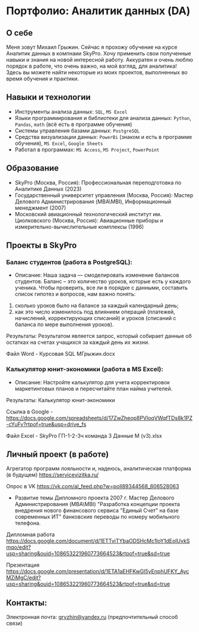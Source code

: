 # Портфолио: Аналитик данных (DA)

## О себе 
Меня зовут Михаил Грыжин. Cейчас я прохожу обучение на курсе Аналитик данных в компнаии SkyPro. Хочу применить свои полученные навыки и знания на 
новой интересной работу. Аккуратен и очень люблю порядок в работе, что очень важно, на мой взгляд, для аналитика!
Здесь вы можете найти некоторые из моих проектов, выполненных во время обучения и практики.

## Навыки и технологии
- Инструменты анализа данных: ``SQL``, ``MS Excel`` 
- Языки программирования и библиотеки для анализа данных: ``Python``, ``Pandas``, ``math`` (всё есть в программе обучения)
- Системы управления базами данных: ``PostgreSQL``
- Средства визуализации данных: ``PowerBi`` (знаком и есть в программе обучения), ``MS Excel``, ``Google Sheets``
- Работал в программах: ``MS Access``, ``MS Project``, ``PowerPoint``

## Образование
- SkyPro (Москва, Россия): Профессиональная переподготовка по Аналитике Данных (2023)
- Государственный университет управления (Москва, Россия): Мастер Делового Администрирования (MBA\MBI), Информационный менеджмент (2007)
- Московский авиационный технологический институт им. Циолковского (Москва, Россия): Авиационные приборы и измерительно-вычислительные комплексы (1996)

## Проекты в SkyPro
### Баланс студентов (работа в PostgreSQL):

* Описание: Наша задача — смоделировать изменение балансов студентов. Баланс – это количество уроков, которые есть у каждого ученика.
Чтобы проверить, все ли в порядке с данными, составить список гипотез и вопросов, нам важно понять:
1) сколько уроков было на балансе за каждый календарный день;
2) как это число изменилось под влиянием операций (платежей, начислений, корректирующих списаний) и уроков (списаний с баланса по мере выполнения уроков).

Результаты: Результатом является запрос, который собирает данные об остатках на счетах учащихся за каждый день их жизни.

Файл Word - Курсовая SQL MГрыжин.docx

### Калькулятор юнит-экономики (работа в MS Excel):

* Описание: Настройте калькулятор для учета корректировок маркетинговых планов и пересчитайте план найма учителей.

Результаты: Калькулятор юнит-экономики

Ссылка в Google - https://docs.google.com/spreadsheets/d/17ZwZheop8PVloqVWqfTDs8k1PZ-cYuFv?rtpof=true&usp=drive_fs

Файл Excel - SkyPro ГП-1-2-3ч команда 3 Данные М (v3).xlsx

## Личный проект (в работе)

Агрегатор программ лояльности и, надеюсь, аналитическая платформа (в будущем) https://servicevizitka.ru/

Опрос в VK https://vk.com/al_feed.php?w=poll89344568_606528063

- Развитие темы Дипломного проекта 2007 г. Мастер Делового Администрирования (MBA\MBI)
"Разработка концепции проекта внедрения нового финансового сервиса "Единый Счет" на базе современных ИТ"
банковские переводы по номеру мобильного телефона.

Дипломная работа https://docs.google.com/document/d/1ETTviTYbaODSHcMc1loY1dEoIUvkSmqo/edit?usp=sharing&ouid=108653221960773664523&rtpof=true&sd=true

Презентация https://docs.google.com/presentation/d/1ETA1aEHFKwGl5yEnphUFKY_AycMZiMgC/edit?usp=sharing&ouid=108653221960773664523&rtpof=true&sd=true




## Контакты:
Электронная почта: gryzhin@yandex.ru (предпочтительный способ связи)
